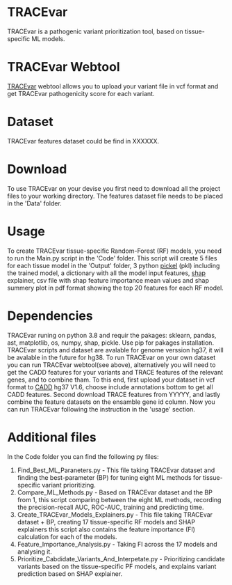 # TRACEvar
TRACEvar is a pathogenic variant prioritization tool, based on tissue-specific ML models.

# TRACEvar Webtool
[TRACEvar](https://netbio.bgu.ac.il/tracevar/) webtool allows you to upload your variant file in vcf format and get TRACEvar pathogenicity score for each variant.

# Dataset

TRACEvar features dataset could be find in XXXXXX.

# Download

To use TRACEvar on your devise you first need to download all the project files to your working directory.
The features dataset file needs to be placed in the 'Data' folder.

# Usage

To create TRACEvar tissue-specific Random-Forest (RF) models, you need to run the Main.py script in the 'Code' folder. This script will create 5 files for each tissue model in the 'Output' folder, 3 python [pickel](https://docs.python.org/3/library/pickle.html) (pkl) including the trained model, a dictionary with all the model input features, [shap](https://shap.readthedocs.io/en/latest/index.html) explainer, csv file with shap feature importance mean values and shap summery plot in pdf format showing the top 20 features for each RF model.

# Dependencies
TRACEvar runing on python 3.8 and requir the pakages: sklearn, pandas, ast, matplotlib, os, numpy, shap, pickle. Use pip for pakages installation.
TRACEvar scripts and dataset are avalable for genome verssion hg37, it will be avalable in the future for hg38.
To run TRACEvar on your own dataset you can run TRACEvar webtool(see above), alternatively you will need to get the CADD features for your variants and TRACE features of the relevant genes, and to combine tham. To this end, first upload your dataset in vcf format to [CADD](https://cadd.gs.washington.edu/score) hg37 V1.6, choose include annotations bottom to get all CADD features. Second download TRACE features from YYYYY, and lastly combine the feature datasets on the ensamble gene id column. Now you can run TRACEvar following the instruction in the 'usage' section.

# Additional files

In the Code folder you can find the following py files:

1. Find_Best_ML_Paraneters.py - This file taking TRACEvar dataset and finding the best-parameter (BP) for tuning eight ML methods for tissue-specific variant prioritizing.
2. Compare_ML_Methods.py - Based on TRACEvar dataset and the BP from 1, this script comparing between the eight ML methods, recording the precision-recall AUC, ROC-AUC, training and predicting time. 
3. Create_TRACEvar_Models_Explainers.py - This file taking TRACEvar dataset + BP, creating 17 tissue-specific RF models and SHAP explainers this script also contains the feature importance (FI) calculation for each of the models.
4. Feature_Importance_Analysis.py - Taking FI across the 17 models and analysing it. 
5. Prioritize_Cabdidate_Variants_And_Interpetate.py - Prioritizing candidate variants based on the tissue-specific PF models, and explains variant prediction based on SHAP explainer. 
